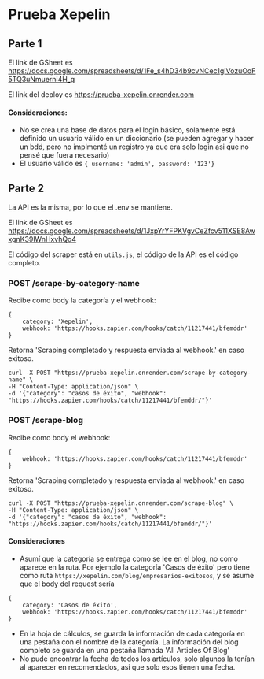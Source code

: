 # Prueba Xepelin

## Parte 1

El link de GSheet es https://docs.google.com/spreadsheets/d/1Fe_s4hD34b9cvNCec1gIVozuOoF5TQ3uNmuerni4H_g

El link del deploy es https://prueba-xepelin.onrender.com

#### Consideraciones:
- No se crea una base de datos para el login básico, solamente está definido un usuario válido en un diccionario (se pueden agregar y hacer un bdd, pero no implmenté un registro ya que era solo login asi que no pensé que fuera necesario)
- El usuario válido es ```{ username: 'admin', password: '123'}```


## Parte 2

La API es la misma, por lo que el .env se mantiene.

El link de GSheet es https://docs.google.com/spreadsheets/d/1JxpYrYFPKVgvCeZfcv511XSE8AwxgnK39lWnHxvhQo4

El código del scraper está en ```utils.js```, el código de la API es el código completo.

###  POST /scrape-by-category-name

Recibe como body la categoría y el webhook:
````
{
    category: 'Xepelin',
    webhook: 'https://hooks.zapier.com/hooks/catch/11217441/bfemddr'
}
````
Retorna 'Scraping completado y respuesta enviada al webhook.' en caso exitoso. 


```
curl -X POST "https://prueba-xepelin.onrender.com/scrape-by-category-name" \
-H "Content-Type: application/json" \
-d '{"category": "casos de éxito", "webhook": "https://hooks.zapier.com/hooks/catch/11217441/bfemddr/"}'
```

### POST /scrape-blog

Recibe como body el webhook:
````
{
    webhook: 'https://hooks.zapier.com/hooks/catch/11217441/bfemddr'
}
````
Retorna 'Scraping completado y respuesta enviada al webhook.' en caso exitoso. 

```
curl -X POST "https://prueba-xepelin.onrender.com/scrape-blog" \
-H "Content-Type: application/json" \
-d '{"category": "casos de éxito", "webhook": "https://hooks.zapier.com/hooks/catch/11217441/bfemddr/"}'
```


#### Consideraciones
- Asumí que la categoría se entrega como se lee en el blog, no como aparece en la ruta. Por ejemplo la categoría 'Casos de éxito' pero tiene como ruta ```https://xepelin.com/blog/empresarios-exitosos```, y se asume que el body del request sería
````
{
    category: 'Casos de éxito',
    webhook: 'https://hooks.zapier.com/hooks/catch/11217441/bfemddr'
}
````
- En la hoja de cálculos, se guarda la información de cada categoría en una pestaña con el nombre de la categoría. La información del blog completo se guarda en una pestaña llamada 'All Articles Of Blog'
- No pude encontrar la fecha de todos los artículos, solo algunos la tenían al aparecer en recomendados, asi que solo esos tienen una fecha.
